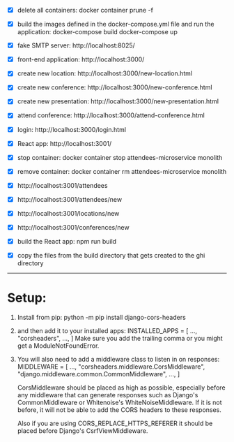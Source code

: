 - [x] delete all containers:
      docker container prune -f
- [x] build the images defined in the docker-compose.yml file and run the application:
      docker-compose build
      docker-compose up

- [x] fake SMTP server: http://localhost:8025/
- [x] front-end application: http://localhost:3000/
- [x] create new location: http://localhost:3000/new-location.html
- [x] create new conference: http://localhost:3000/new-conference.html
- [x] create new presentation: http://localhost:3000/new-presentation.html
- [x] attend conference: http://localhost:3000/attend-conference.html
- [x] login: http://localhost:3000/login.html
- [x] React app: http://localhost:3001/

- [x] stop container: docker container stop attendees-microservice monolith
- [x] remove container: docker container rm attendees-microservice monolith

- [x] http://localhost:3001/attendees
- [x] http://localhost:3001/attendees/new
- [x] http://localhost:3001/locations/new
- [x] http://localhost:3001/conferences/new

- [x] build the React app: npm run build
- [x] copy the files from the build directory that gets created to the ghi directory

---

# Setup:

1. Install from pip: python -m pip install django-cors-headers
2. and then add it to your installed apps:
   INSTALLED_APPS = [
   ...,
   "corsheaders",
   ...,
   ]
   Make sure you add the trailing comma or you might get a ModuleNotFoundError.
3. You will also need to add a middleware class to listen in on responses:
   MIDDLEWARE = [
   ...,
   "corsheaders.middleware.CorsMiddleware",
   "django.middleware.common.CommonMiddleware",
   ...,
   ]

   CorsMiddleware should be placed as high as possible, especially before any middleware that can generate responses such as Django's CommonMiddleware or Whitenoise's WhiteNoiseMiddleware. If it is not before, it will not be able to add the CORS headers to these responses.

   Also if you are using CORS_REPLACE_HTTPS_REFERER it should be placed before Django's CsrfViewMiddleware.

